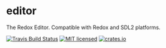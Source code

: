 # editor
The Redox Editor. Compatible with Redox and SDL2 platforms.

[![Travis Build Status](https://travis-ci.org/redox-os/editor.svg?branch=master)](https://travis-ci.org/redox-os/editor)
[![MIT licensed](https://img.shields.io/badge/license-MIT-blue.svg)](./LICENSE)
[![crates.io](http://meritbadge.herokuapp.com/redox-editor)](https://crates.io/crates/redox-editor)

